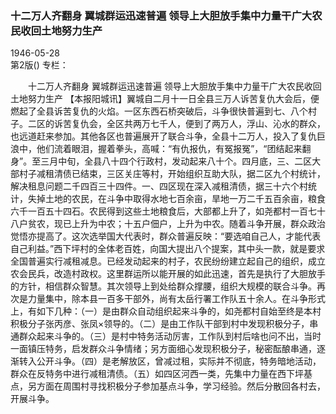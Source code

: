 ### 十二万人齐翻身  翼城群运迅速普遍  领导上大胆放手集中力量干广大农民收回土地努力生产  

1946-05-28  
第2版()
专栏：

　　十二万人齐翻身
    翼城群运迅速普遍
    领导上大胆放手集中力量干广大农民收回土地努力生产
    【本报阳城讯】翼城自二月十一日全县三万人诉苦复仇大会后，便燃起了全县诉苦复仇的火焰。一区东西石桥突破后，斗争很快普遍到七、八个村子。二区的诉苦复仇会，全区共两万七千人，便到了两万人，浮山、沁水的群众，也远道赶来参加。其他各区也普遍展开了联合斗争，全县十二万人，投入了复仇巨浪中，他们流着眼泪，握着拳头，高喊：“有仇报仇，有冤报冤”，“团结起来翻身”。至三月中旬，全县八十四个行政村，发动起来八十个。四月底，三、二区大部村子减租清债已结束，三区关庄等村，开始组织互助大队，据二区九个村统计，解决租息问题二千四百三十四件。一、四区现在深入减租清债，据三十六个村统计，失掉土地的农民，在斗争中取得水地七百余亩，旱地一万二千五百余亩，粮食六千一百五十四石。农民得到这些土地粮食后，大部都上升了，如尧都村一百七十八户贫农，现已上升为中农；十五户佃户，上升为中农。随着斗争开展，群众政治觉悟亦提高了。这次选举国大代表时，群众普遍反映：“要选咱自己人，才能代表自己利益。”西下坪村的全体老百姓，向国大提出八个提案，其中头一款，就是要求全国普遍实行减租减息。已经发动起来的村子，农民纷纷建立起自己的组织，成立农会民兵，改造村政权。这里群运所以能开展的如此迅速，首先是执行了大胆放手的方针，相信群众智慧。其次领导上到处给群众撑腰，组织大规模的联合斗争。再次是力量集中，除本县一百多干部外，尚有太岳行署工作队五十余人。在斗争形式上，有如下几种：（一）是由群众自动组织起来斗争的，如尧都村自始至终是本村积极分子张丙彦、张凤×领导的。（二）是由工作队干部到村中发现积极分子，串通群众起来斗争的。（三）是村中特务活动厉害，工作队到村后啥也问不出，当时一面镇压特务，启发群众斗争情绪；另方面细心发现积极分子，秘密酝酿串通，逐渐转入公开斗争。（四）是老解放区，曾减过租，实际并不彻底，特务暗地活动，群众在反特务中进行减租清债。（五）如四区河西一类，先集中力量在西下坪基点，另方面在周围村寻找积极分子参加基点斗争，学习经验。然后分散回各村去，开展斗争。  
